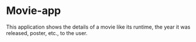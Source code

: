# Movie-app
This application shows the details of a movie like its runtime, the year it was released, poster, etc., to the user.
